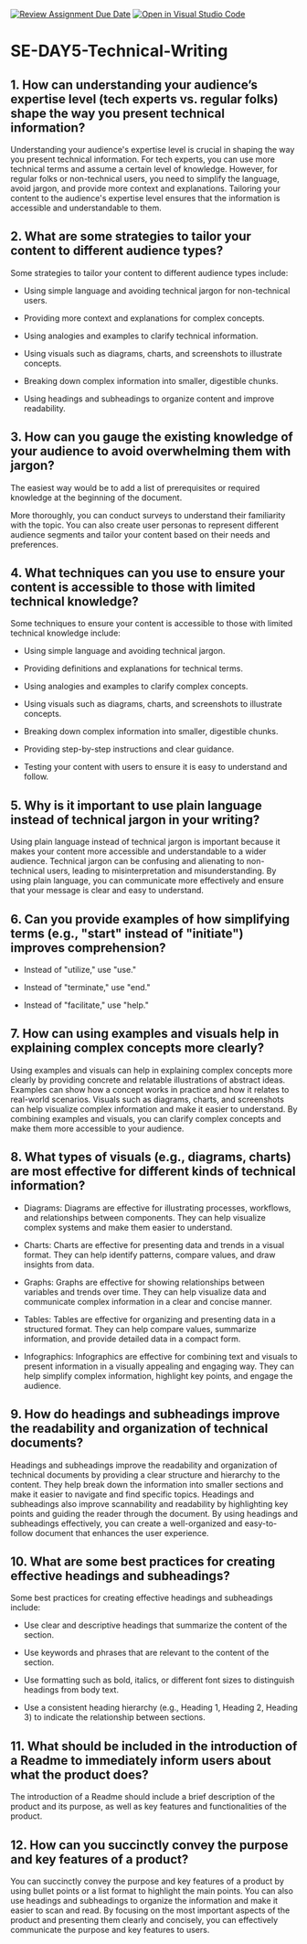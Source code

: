 [![Review Assignment Due Date](https://classroom.github.com/assets/deadline-readme-button-22041afd0340ce965d47ae6ef1cefeee28c7c493a6346c4f15d667ab976d596c.svg)](https://classroom.github.com/a/zsAR-pyY)
[![Open in Visual Studio Code](https://classroom.github.com/assets/open-in-vscode-2e0aaae1b6195c2367325f4f02e2d04e9abb55f0b24a779b69b11b9e10269abc.svg)](https://classroom.github.com/online_ide?assignment_repo_id=15646333&assignment_repo_type=AssignmentRepo)
# SE-DAY5-Technical-Writing

## 1. How can understanding your audience’s expertise level (tech experts vs. regular folks) shape the way you present technical information?

Understanding your audience's expertise level is crucial in shaping the way you present technical information. For tech experts, you can use more technical terms and assume a certain level of knowledge. However, for regular folks or non-technical users, you need to simplify the language, avoid jargon, and provide more context and explanations. Tailoring your content to the audience's expertise level ensures that the information is accessible and understandable to them.

## 2. What are some strategies to tailor your content to different audience types?

Some strategies to tailor your content to different audience types include:

- Using simple language and avoiding technical jargon for non-technical users.

- Providing more context and explanations for complex concepts.

- Using analogies and examples to clarify technical information.

- Using visuals such as diagrams, charts, and screenshots to illustrate concepts.

- Breaking down complex information into smaller, digestible chunks.

- Using headings and subheadings to organize content and improve readability.

## 3. How can you gauge the existing knowledge of your audience to avoid overwhelming them with jargon?

The easiest way would be to add a list of prerequisites or required knowledge at the beginning of the document.

More thoroughly, you can conduct surveys to understand their familiarity with the topic. You can also create user personas to represent different audience segments and tailor your content based on their needs and preferences.

## 4. What techniques can you use to ensure your content is accessible to those with limited technical knowledge?

Some techniques to ensure your content is accessible to those with limited technical knowledge include:

- Using simple language and avoiding technical jargon.

- Providing definitions and explanations for technical terms.

- Using analogies and examples to clarify complex concepts.

- Using visuals such as diagrams, charts, and screenshots to illustrate concepts.

- Breaking down complex information into smaller, digestible chunks.

- Providing step-by-step instructions and clear guidance.

- Testing your content with users to ensure it is easy to understand and follow.

## 5. Why is it important to use plain language instead of technical jargon in your writing?

Using plain language instead of technical jargon is important because it makes your content more accessible and understandable to a wider audience. Technical jargon can be confusing and alienating to non-technical users, leading to misinterpretation and misunderstanding. By using plain language, you can communicate more effectively and ensure that your message is clear and easy to understand.

## 6. Can you provide examples of how simplifying terms (e.g., "start" instead of "initiate") improves comprehension?

- Instead of "utilize," use "use."

- Instead of "terminate," use "end."

- Instead of "facilitate," use "help."

## 7. How can using examples and visuals help in explaining complex concepts more clearly?

Using examples and visuals can help in explaining complex concepts more clearly by providing concrete and relatable illustrations of abstract ideas. Examples can show how a concept works in practice and how it relates to real-world scenarios. Visuals such as diagrams, charts, and screenshots can help visualize complex information and make it easier to understand. By combining examples and visuals, you can clarify complex concepts and make them more accessible to your audience.

## 8. What types of visuals (e.g., diagrams, charts) are most effective for different kinds of technical information?

- Diagrams: Diagrams are effective for illustrating processes, workflows, and relationships between components. They can help visualize complex systems and make them easier to understand.

- Charts: Charts are effective for presenting data and trends in a visual format. They can help identify patterns, compare values, and draw insights from data.

- Graphs: Graphs are effective for showing relationships between variables and trends over time. They can help visualize data and communicate complex information in a clear and concise manner.

- Tables: Tables are effective for organizing and presenting data in a structured format. They can help compare values, summarize information, and provide detailed data in a compact form.

- Infographics: Infographics are effective for combining text and visuals to present information in a visually appealing and engaging way. They can help simplify complex information, highlight key points, and engage the audience.

## 9. How do headings and subheadings improve the readability and organization of technical documents?

Headings and subheadings improve the readability and organization of technical documents by providing a clear structure and hierarchy to the content. They help break down the information into smaller sections and make it easier to navigate and find specific topics. Headings and subheadings also improve scannability and readability by highlighting key points and guiding the reader through the document. By using headings and subheadings effectively, you can create a well-organized and easy-to-follow document that enhances the user experience.

## 10. What are some best practices for creating effective headings and subheadings?

Some best practices for creating effective headings and subheadings include:

- Use clear and descriptive headings that summarize the content of the section.

- Use keywords and phrases that are relevant to the content of the section.

- Use formatting such as bold, italics, or different font sizes to distinguish headings from body text.

- Use a consistent heading hierarchy (e.g., Heading 1, Heading 2, Heading 3) to indicate the relationship between sections.

## 11. What should be included in the introduction of a Readme to immediately inform users about what the product does?

The introduction of a Readme should include a brief description of the product and its purpose, as well as key features and functionalities of the product.

## 12. How can you succinctly convey the purpose and key features of a product?

You can succinctly convey the purpose and key features of a product by using bullet points or a list format to highlight the main points. You can also use headings and subheadings to organize the information and make it easier to scan and read. By focusing on the most important aspects of the product and presenting them clearly and concisely, you can effectively communicate the purpose and key features to users.
